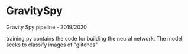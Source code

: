 # GravitySpy
Gravity Spy pipeline - 2019/2020

training.py contains the code for building the neural network. The model seeks to classify images of "glitches"
